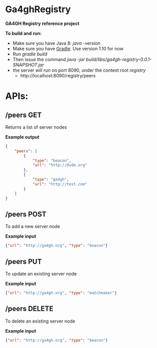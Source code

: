 # Ga4ghRegistry
**GA4GH Registry reference project**

**To build and run:**
 - Make sure you have Java 8: *java -version*
 - Make sure you have [Gradle](https://gradle.org/downloads). Use version 1.10 for now
 - Run *gradle build*
 - Then issue the command *java -jar build/libs/ga4gh-registry-0.0.1-SNAPSHOT.jar*
 - the server will run on port 8090, under the context root *registry*
   - http://localhost:8090/registry/peers
 
# APIs:
## /peers GET
Returns a list of server nodes

**Example output**
```json
{
    "peers": [
        {
            "type": "beacon",
            "url": "http://dude.org"
        },
        {
            "type": "ga4gh",
            "url": "http://test.com"
        }
    ]
}
```
 
## /peers POST
To add a new server node

**Example input**
```json
{"url": "http://ga4gh.org", "type": "beacon"}
```
 
## /peers PUT
To update an existing server node

**Example input**
```json
{"url": "http://ga4gh.org", "type": "matchmaker"}
```
 
## /peers DELETE
To delete an existing server node

**Example input**
```json
{"url": "http://ga4gh.org", "type": "beacon"}
```
  
